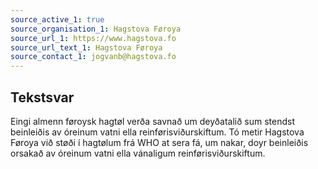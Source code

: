 ```yaml
---
source_active_1: true
source_organisation_1: Hagstova Føroya
source_url_1: https://www.hagstova.fo
source_url_text_1: Hagstova Føroya
source_contact_1: jogvanb@hagstova.fo
---
```

## Tekstsvar  
Eingi almenn føroysk hagtøl verða savnað um deyðatalið sum stendst beinleiðis av óreinum vatni ella reinførisviðurskiftum. Tó metir Hagstova Føroya við støði í hagtølum frá WHO at sera fá, um nakar, doyr beinleiðis orsakað av óreinum vatni ella vánaligum reinførisviðurskiftum.

